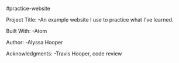 #practice-website

Project Title:
-An example website I use to practice what I've learned. 

Built With:
-Atom

Author:
-Alyssa Hooper

Acknowledgments:
-Travis Hooper, code review
